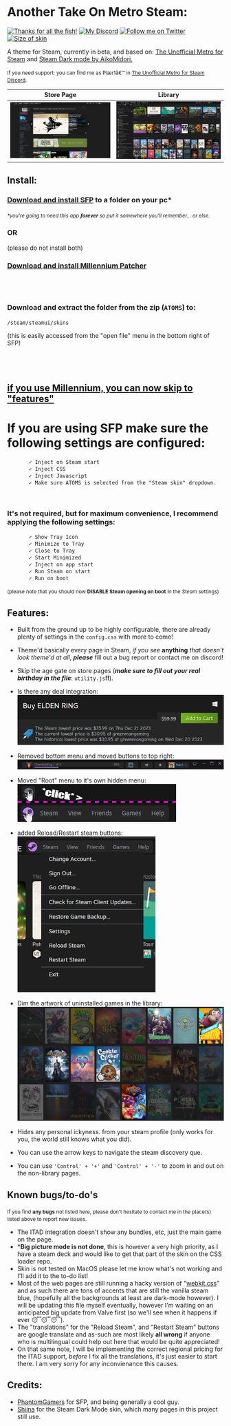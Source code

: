 # Another Take On Metro Steam:
[![Thanks for all the fish!](https://img.shields.io/badge/Donate-ko--fi-pink?style=flat-square&logo=kofi&logoColor=pink)](https://ko-fi.com/plaer1)    [![My Discord](https://img.shields.io/discord/493527438928642059?style=flat&logo=discord&logoColor=%23c381ff&color=%23c381ff
)](https://discord.gg/EHMjbeEf82)    [![Follow me on Twitter](https://img.shields.io/twitter/url?url=https%3A%2F%2Fx.com%2FPleyar1&style=flat&logo=twitter&logoColor=%23c381ff&label=Follow%20me%20on%20Twitter&color=%23c381ff)](https://x.com/Pleyar1)    [![Size of skin](https://img.shields.io/github/repo-size/Plaer1/ATOMS?style=flat&logo=github&logoColor=%23c381ff&color=%23c381ff)](https://github.com/Plaer1/ATOMS/)

A theme for Steam, currently in beta, and based on:
[The Unofficial Metro for Steam](https://steamcommunity.com/groups/metroskin/discussions/0/141136086931804907/) and [Steam Dark mode by AikoMidori.](https://github.com/AikoMidori/steam-dark-mode)

<small>If you need support: you can find me as Plær1â€™ in [The Unofficial Metro for Steam Discord](https://discord.gg/UZvkvkh).</small>

| Store Page          | Library                        |
| ------------------- | ------------------------------ |
| ![ATOMS Store Page](https://github.com/Plaer1/ATOMS-Media/blob/d2844f744c5d28ffb571731a1eb7d43f4f9a2da5/steamStore.png) | ![ATOMS Steam Library](https://github.com/Plaer1/ATOMS-Media/blob/d2844f744c5d28ffb571731a1eb7d43f4f9a2da5/steamLibrary.png) |


## Install:

### [Download and install SFP](https://github.com/PhantomGamers/SFP) to a folder on your pc*
<small><i>*you're going to need this app <b>forever</b> so put it somewhere you'll remember... or else.</i></small>
### OR
(please do not install both)
### [Download and install Millennium Patcher](https://github.com/SteamClientHomebrew/Millennium)
##  ‎ 

### Download and extract the folder from the zip (``ATOMS``) to:
``/steam/steamui/skins``

(this is easily accessed from the "open file" menu in the bottom right of SFP)
##  ‎ 
## [if you use Millennium, you can now skip to "features"](#Features)

# If you are using SFP make sure the following settings are configured:

```
	   ✓ Inject on Steam start
	   ✓ Inject CSS
	   ✓ Inject Javascript
	   ✓ Make sure ATOMS is selected from the "Steam skin" dropdown.
```


 ‎ 
### It's not required, but for maximum convenience, I recommend applying the following settings:
```
	   ✓ Show Tray Icon
	   ✓ Minimize to Tray
	   ✓ Close to Tray
	   ✓ Start Minimized
	   ✓ Inject on app start
	   ✓ Run Steam on start 
	   ✓ Run on boot
```
<small> (please note that you should now <b>DISABLE Steam opening on boot</b> in the *Steam* settings)</small>


## <a href="#Features"></a>Features:
* Built from the ground up to be highly configurable, there are already plenty of settings in the ``config.css`` with more to come!

* Theme'd basically every page in Steam, *if you see* **anything** *that doesn't look theme'd at all*, ***please*** fill out a bug report or contact me on discord!

* Skip the age gate on store pages (***make sure to fill out your real birthday in the file***: ``utility.js``**!!**).

* Is there any deal integration:
![ATOMS ITAD](https://github.com/Plaer1/ATOMS-Media/blob/ddf4d9a452b3f83752d7aa7d8b0a05a37378fd1e/steamitad.png)

* Removed bottom menu and moved buttons to top right:
![ATOMS Bar Buttons](https://github.com/Plaer1/ATOMS-Media/blob/ddf4d9a452b3f83752d7aa7d8b0a05a37378fd1e/steamTopRightBar.png)

* Moved "Root" menu to it's own hidden menu:
![ATOMS Root Menu](https://github.com/Plaer1/ATOMS-Media/blob/ddf4d9a452b3f83752d7aa7d8b0a05a37378fd1e/steamRootMenu.png)

* added Reload/Restart steam buttons:
![ATOMS Root Menu](https://github.com/Plaer1/ATOMS-Media/blob/abe7b3d73d615aa63d58135309754ad3ba80a13d/restartaloadMenu.png)

* Dim the artwork of uninstalled games in the library:
![ATOMS Root Menu](https://github.com/Plaer1/ATOMS-Media/blob/abe7b3d73d615aa63d58135309754ad3ba80a13d/transparentGames.png)

* Hides any personal ickyness. from your steam profile (only works for you, the world still knows what you did).
  
* You can use the arrow keys to navigate the steam discovery que.

* You can use ``'Control' + '+'`` and ``'Control' + '-'`` to zoom in and out on the non-library pages. 

## Known bugs/to-do's
<small>If you find **any bugs** not listed here, please don't hesitate to contact me in the place(s) listed above to report new issues.</small>
* The ITAD integration doesn't show any bundles, etc, just the main game on the page.
 * ***Big picture mode is not done**, this is however a very high priority, as I have a steam deck and would like to get that part of the skin on the CSS loader repo.
 * Skin is not tested on MacOS please let me know what's not working and I'll add it to the to-do list!
 * Most of the web pages are still running a hacky version of "[webkit.css](https://github.com/AikoMidori/steam-dark-mode/blob/master/webkit.css)" and as such there are tons of accents that are still the vanilla steam blue, (hopefully all the backgrounds at least are dark-mode however). I will be updating this file myself eventually, however I'm waiting on an anticipated big update from Valve first (so we'll see when it happens if ever 😴😴😴).
* The "translations" for the "Reload Steam", and "Restart Steam" buttons are google translate and as-such are most likely **all wrong** if anyone who is multilingual could help out here that would be quite appreciated!
* On that same note, I will be implementing the correct regional pricing for the ITAD support, *before* I fix all the translations, it's just easier to start there. I am very sorry for any inconvienance this causes.

## Credits:
* [PhantomGamers](https://ko-fi.com/phantomgamers) for SFP, and being generally a cool guy.
* [Shiina](https://shiinaskins.com) for the Steam Dark Mode skin, which many pages in this project still use.

